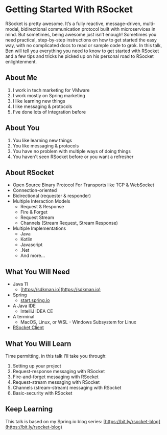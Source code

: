 # Getting Started With RSocket

RSocket is pretty awesome. It’s a fully reactive, message-driven, multi-modal, bidirectional communication protocol built with microservices in mind. But sometimes, being awesome just isn’t enough! Sometimes you need practical, step-by-step []()instructions on how to get started the easy way, with no complicated docs to read or sample code to grok. In this talk, Ben will tell you everything you need to know to get started with RSocket and a few tips and tricks he picked up on his personal road to RSocket enlightenment.

## About Me

1. I work in tech marketing for VMware
2. I work mostly on Spring marketing
3. I like learning new things
4. I like messaging & protocols
5. I've done lots of Integration before

## About You

1. You like learning new things
2. You like messaging & protocols
3. You have no problem with multiple ways of doing things
4. You haven't seen RSocket before or you want a refresher

## About RSocket

* Open Source Binary Protocol For Transports like TCP & WebSocket
* Connection-oriented
* Bidirectional (requester & responder)
* Multiple Interaction Models
  * Request & Response
  * Fire & Forget
  * Request Stream
  * Channels (Stream Request, Stream Response)
* Multiple Implementations
  * Java
  * Kotlin
  * Javascript
  * .Net
  * And more...

## What You Will Need

* Java 11 
  * [https://sdkman.io](https://sdkman.io)
* Spring
  * [start.spring.io](start.spring.io)
* A Java IDE
  * IntelliJ IDEA CE
* A terminal
  * MacOS, Linux, or WSL - Windows Subsystem for Linux
* [RSocket Client](https://github.com/making/rsc)

## What You Will Learn

Time permitting, in this talk I'll take you through:

1. Setting up your project
2. Request-response messaging with RSocket
3. Fire-and-forget messaging with RSocket
4. Request-stream messaging with RSocket
5. Channels (stream-stream) messaging with RSocket
6. Basic-security with RSocket

## Keep Learning

This talk is based on my Spring.io blog series: [https://bit.ly/rsocket-blog](https://bit.ly/rsocket-blog)
